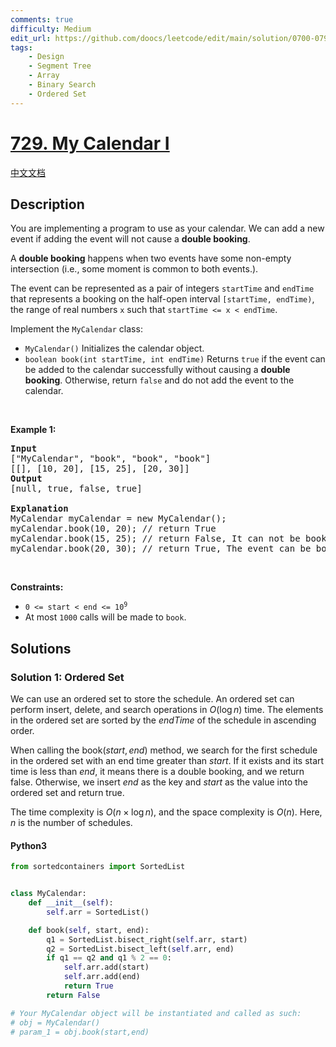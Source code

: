 ```yaml
---
comments: true
difficulty: Medium
edit_url: https://github.com/doocs/leetcode/edit/main/solution/0700-0799/0729.My%20Calendar%20I/README_EN.md
tags:
    - Design
    - Segment Tree
    - Array
    - Binary Search
    - Ordered Set
---
```


<!-- problem:start -->

# [729. My Calendar I](https://leetcode.com/problems/my-calendar-i)

[中文文档](/solution/0700-0799/0729.My%20Calendar%20I/README.md)

## Description

<!-- description:start -->

<p>You are implementing a program to use as your calendar. We can add a new event if adding the event will not cause a <strong>double booking</strong>.</p>

<p>A <strong>double booking</strong> happens when two events have some non-empty intersection (i.e., some moment is common to both events.).</p>

<p>The event can be represented as a pair of integers <code>startTime</code> and <code>endTime</code> that represents a booking on the half-open interval <code>[startTime, endTime)</code>, the range of real numbers <code>x</code> such that <code>startTime &lt;= x &lt; endTime</code>.</p>

<p>Implement the <code>MyCalendar</code> class:</p>

<ul>
	<li><code>MyCalendar()</code> Initializes the calendar object.</li>
	<li><code>boolean book(int startTime, int endTime)</code> Returns <code>true</code> if the event can be added to the calendar successfully without causing a <strong>double booking</strong>. Otherwise, return <code>false</code> and do not add the event to the calendar.</li>
</ul>

<p>&nbsp;</p>
<p><strong class="example">Example 1:</strong></p>

<pre>
<strong>Input</strong>
[&quot;MyCalendar&quot;, &quot;book&quot;, &quot;book&quot;, &quot;book&quot;]
[[], [10, 20], [15, 25], [20, 30]]
<strong>Output</strong>
[null, true, false, true]

<strong>Explanation</strong>
MyCalendar myCalendar = new MyCalendar();
myCalendar.book(10, 20); // return True
myCalendar.book(15, 25); // return False, It can not be booked because time 15 is already booked by another event.
myCalendar.book(20, 30); // return True, The event can be booked, as the first event takes every time less than 20, but not including 20.</pre>

<p>&nbsp;</p>
<p><strong>Constraints:</strong></p>

<ul>
	<li><code>0 &lt;= start &lt; end &lt;= 10<sup>9</sup></code></li>
	<li>At most <code>1000</code> calls will be made to <code>book</code>.</li>
</ul>

<!-- description:end -->

## Solutions

<!-- solution:start -->

### Solution 1: Ordered Set

We can use an ordered set to store the schedule. An ordered set can perform insert, delete, and search operations in $O(\log n)$ time. The elements in the ordered set are sorted by the $\textit{endTime}$ of the schedule in ascending order.

When calling the $\text{book}(start, end)$ method, we search for the first schedule in the ordered set with an end time greater than $\textit{start}$. If it exists and its start time is less than $\textit{end}$, it means there is a double booking, and we return $\text{false}$. Otherwise, we insert $\textit{end}$ as the key and $\textit{start}$ as the value into the ordered set and return $\text{true}$.

The time complexity is $O(n \times \log n)$, and the space complexity is $O(n)$. Here, $n$ is the number of schedules.

<!-- tabs:start -->

#### Python3

```python
from sortedcontainers import SortedList


class MyCalendar:
    def __init__(self):
        self.arr = SortedList()

    def book(self, start, end):
        q1 = SortedList.bisect_right(self.arr, start)
        q2 = SortedList.bisect_left(self.arr, end)
        if q1 == q2 and q1 % 2 == 0:
            self.arr.add(start)
            self.arr.add(end)
            return True
        return False

# Your MyCalendar object will be instantiated and called as such:
# obj = MyCalendar()
# param_1 = obj.book(start,end)
```
